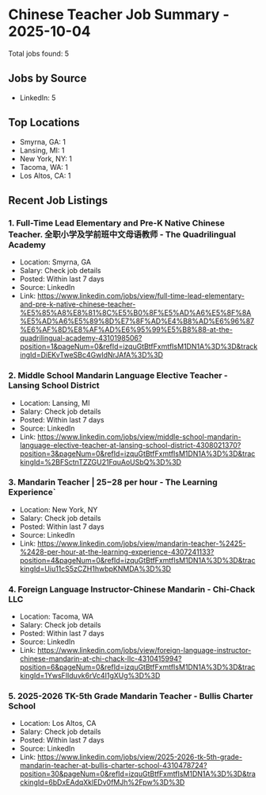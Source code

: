 # Chinese Teacher Job Summary - 2025-10-04

Total jobs found: 5

## Jobs by Source

- LinkedIn: 5

## Top Locations

- Smyrna, GA: 1
- Lansing, MI: 1
- New York, NY: 1
- Tacoma, WA: 1
- Los Altos, CA: 1

## Recent Job Listings

### 1. Full-Time Lead Elementary and Pre-K Native Chinese Teacher. 全职小学及学前班中文母语教师 - The Quadrilingual Academy
- Location: Smyrna, GA
- Salary: Check job details
- Posted: Within last 7 days
- Source: LinkedIn
- Link: https://www.linkedin.com/jobs/view/full-time-lead-elementary-and-pre-k-native-chinese-teacher-%E5%85%A8%E8%81%8C%E5%B0%8F%E5%AD%A6%E5%8F%8A%E5%AD%A6%E5%89%8D%E7%8F%AD%E4%B8%AD%E6%96%87%E6%AF%8D%E8%AF%AD%E6%95%99%E5%B8%88-at-the-quadrilingual-academy-4310198506?position=1&pageNum=0&refId=izquGtBtfFxmtfIsM1DN1A%3D%3D&trackingId=DiEKvTweSBc4GwIdNrJAfA%3D%3D

### 2. Middle School Mandarin Language Elective Teacher - Lansing School District
- Location: Lansing, MI
- Salary: Check job details
- Posted: Within last 7 days
- Source: LinkedIn
- Link: https://www.linkedin.com/jobs/view/middle-school-mandarin-language-elective-teacher-at-lansing-school-district-4308021370?position=3&pageNum=0&refId=izquGtBtfFxmtfIsM1DN1A%3D%3D&trackingId=%2BFSctnTZZGU21FquAoUSbQ%3D%3D

### 3. Mandarin Teacher | $25-$28 per hour - The Learning Experience`
- Location: New York, NY
- Salary: Check job details
- Posted: Within last 7 days
- Source: LinkedIn
- Link: https://www.linkedin.com/jobs/view/mandarin-teacher-%2425-%2428-per-hour-at-the-learning-experience-4307241133?position=4&pageNum=0&refId=izquGtBtfFxmtfIsM1DN1A%3D%3D&trackingId=Uiu11cS5zCZH1hwbpKNMDA%3D%3D

### 4. Foreign Language Instructor-Chinese Mandarin - Chi-Chack LLC
- Location: Tacoma, WA
- Salary: Check job details
- Posted: Within last 7 days
- Source: LinkedIn
- Link: https://www.linkedin.com/jobs/view/foreign-language-instructor-chinese-mandarin-at-chi-chack-llc-4310415994?position=6&pageNum=0&refId=izquGtBtfFxmtfIsM1DN1A%3D%3D&trackingId=1YwsFlIduvk6rVc4I1gXUg%3D%3D

### 5. 2025-2026 TK-5th Grade Mandarin Teacher - Bullis Charter School
- Location: Los Altos, CA
- Salary: Check job details
- Posted: Within last 7 days
- Source: LinkedIn
- Link: https://www.linkedin.com/jobs/view/2025-2026-tk-5th-grade-mandarin-teacher-at-bullis-charter-school-4310478724?position=30&pageNum=0&refId=izquGtBtfFxmtfIsM1DN1A%3D%3D&trackingId=6bDxEAdqXklEDv0fMJh%2Fpw%3D%3D

